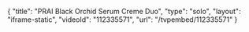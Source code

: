 {
    "title": "PRAI Black Orchid Serum   Creme Duo",
    "type": "solo",
    "layout": "iframe-static",
    "videoId": "112335571",
    "url": "\/tvpembed\/112335571"
}